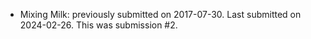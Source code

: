 * Mixing Milk: previously submitted on 2017-07-30. Last submitted on 2024-02-26. This was submission #2.
